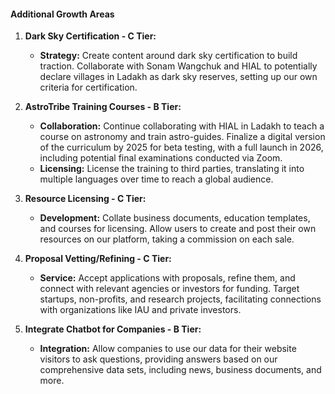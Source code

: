 

#### Additional Growth Areas

1. **Dark Sky Certification - C Tier:**

   - **Strategy:** Create content around dark sky certification to build traction. Collaborate with
     Sonam Wangchuk and HIAL to potentially declare villages in Ladakh as dark sky reserves, setting
     up our own criteria for certification.

2. **AstroTribe Training Courses - B Tier:**

   - **Collaboration:** Continue collaborating with HIAL in Ladakh to teach a course on astronomy
     and train astro-guides. Finalize a digital version of the curriculum by 2025 for beta testing,
     with a full launch in 2026, including potential final examinations conducted via Zoom.
   - **Licensing:** License the training to third parties, translating it into multiple languages
     over time to reach a global audience.

3. **Resource Licensing - C Tier:**

   - **Development:** Collate business documents, education templates, and courses for licensing.
     Allow users to create and post their own resources on our platform, taking a commission on each
     sale.

4. **Proposal Vetting/Refining - C Tier:**

   - **Service:** Accept applications with proposals, refine them, and connect with relevant
     agencies or investors for funding. Target startups, non-profits, and research projects,
     facilitating connections with organizations like IAU and private investors.

5. **Integrate Chatbot for Companies - B Tier:**
   - **Integration:** Allow companies to use our data for their website visitors to ask questions,
     providing answers based on our comprehensive data sets, including news, business documents, and
     more.